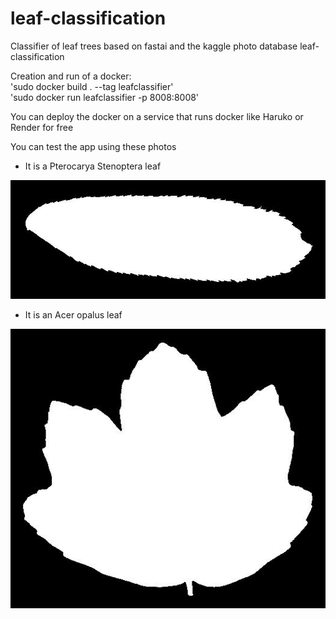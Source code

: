 # leaf-classification
Classifier of leaf trees based on fastai and the kaggle photo database leaf-classification

Creation and run of a docker:<br/>
'sudo docker build . --tag leafclassifier'<br/>
'sudo docker run leafclassifier -p 8008:8008'<br/>

You can deploy the docker on a service that runs docker like Haruko or Render for free

You can test the app using these photos

* It is a Pterocarya Stenoptera leaf

![Pterocarya_Stenoptera](Pterocarya_Stenoptera.jpg)

* It is an Acer opalus leaf

![Aver opalus leaf](Acer_opalus.jpg )
